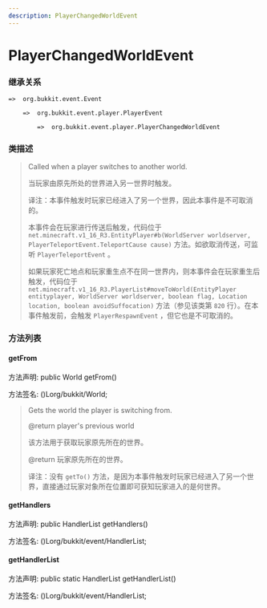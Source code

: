 ```yaml
---
description: PlayerChangedWorldEvent
---
```


# PlayerChangedWorldEvent

### 继承关系

    =>  org.bukkit.event.Event

        =>  org.bukkit.event.player.PlayerEvent

            =>  org.bukkit.event.player.PlayerChangedWorldEvent

### 类描述

> Called when a player switches to another world.
>
>
> 
> 当玩家由原先所处的世界进入另一世界时触发。
>
>
> 
> 译注：本事件触发时玩家已经进入了另一个世界，因此本事件是不可取消的。
> 
> 本事件会在玩家进行传送后触发，代码位于 `net.minecraft.v1_16_R3.EntityPlayer#b(WorldServer worldserver, PlayerTeleportEvent.TeleportCause cause)` 方法。如欲取消传送，可监听 `PlayerTeleportEvent` 。
>
> 如果玩家死亡地点和玩家重生点不在同一世界内，则本事件会在玩家重生后触发，代码位于 `net.minecraft.v1_16_R3.PlayerList#moveToWorld(EntityPlayer entityplayer, WorldServer worldserver, boolean flag, Location location, boolean avoidSuffocation)` 方法（参见该类第 `820` 行）。在本事件触发前，会触发 `PlayerRespawnEvent` ，但它也是不可取消的。

### 方法列表

#### getFrom

方法声明: public World getFrom()

方法签名: ()Lorg/bukkit/World;

> Gets the world the player is switching from.
>
> @return  player's previous world
>
>
> 
> 该方法用于获取玩家原先所在的世界。
>
> @return 玩家原先所在的世界。
>
>
> 
> 译注：没有 `getTo()` 方法，是因为本事件触发时玩家已经进入了另一个世界，直接通过玩家对象所在位置即可获知玩家进入的是何世界。

#### getHandlers

方法声明: public HandlerList getHandlers()

方法签名: ()Lorg/bukkit/event/HandlerList;

#### getHandlerList

方法声明: public static HandlerList getHandlerList()

方法签名: ()Lorg/bukkit/event/HandlerList;